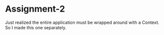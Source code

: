 # Assignment-2
Just realized the entire application must be wrapped around with a Context. So I made this one separately.
